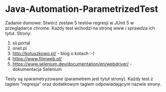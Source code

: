 # Java-Automation-ParametrizedTest

Zadanie domowe:
Stwórz zestaw 5 testów regresji w JUnit 5 w przeglądarce chrome. Każdy test wchodzi na  stronę www i sprawdza ich tytuł. 
Strony:

1. sii portal
2. onet.pl
3. http://kotuszkowo.pl/  - blog o kotach :-)
4. https://www.filmweb.pl/
5. https://www.selenium.dev/documentation/en/webdriver/ - dokumentacja Selenium

Testy są sparametryzowane (parametrem jest tytuł strony). Każdy test z tagiem "regresja" oraz dodatkowym tagiem odpowiadającym nazwie strony.
